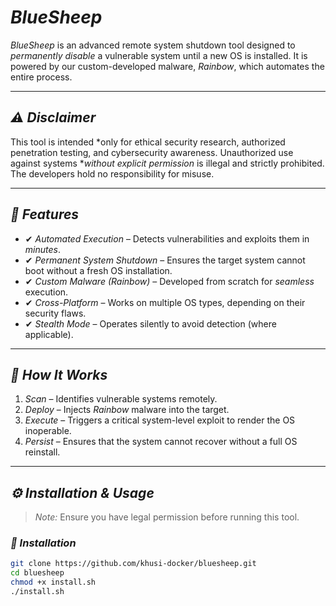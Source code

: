 # *BlueSheep*  

*BlueSheep* is an advanced remote system shutdown tool designed to *permanently disable* a vulnerable system until a new OS is installed. It is powered by our custom-developed malware, *Rainbow*, which automates the entire process.  

---

## *⚠ Disclaimer*  
This tool is intended *only for ethical security research, authorized penetration testing, and cybersecurity awareness. Unauthorized use against systems **without explicit permission* is illegal and strictly prohibited. The developers hold no responsibility for misuse.  

---

## *🔹 Features*  
- ✔ *Automated Execution* – Detects vulnerabilities and exploits them in *minutes*.  
- ✔ *Permanent System Shutdown* – Ensures the target system cannot boot without a fresh OS installation.  
- ✔ *Custom Malware (Rainbow)* – Developed from scratch for *seamless* execution.  
- ✔ *Cross-Platform* – Works on multiple OS types, depending on their security flaws.  
- ✔ *Stealth Mode* – Operates silently to avoid detection (where applicable).  

---

## *🔧 How It Works*  
1. *Scan* – Identifies vulnerable systems remotely.  
2. *Deploy* – Injects *Rainbow* malware into the target.  
3. *Execute* – Triggers a critical system-level exploit to render the OS inoperable.  
4. *Persist* – Ensures that the system cannot recover without a full OS reinstall.  

---

## *⚙ Installation & Usage*  
> *Note:* Ensure you have legal permission before running this tool.  

### *🔨 Installation*
```sh
git clone https://github.com/khusi-docker/bluesheep.git
cd bluesheep
chmod +x install.sh
./install.sh 

